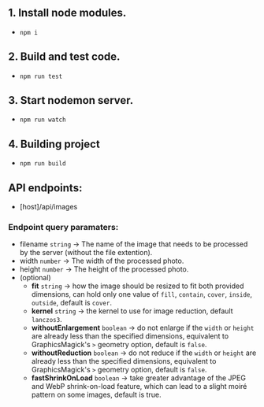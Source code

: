 ## 1. Install node modules. 
* `npm i`
## 2. Build and test code.
* `npm run test`
## 3. Start nodemon server.
* `npm run watch`
## 4. Building project 
* `npm run build`

## API endpoints: 
* [host]/api/images
### Endpoint query paramaters: 
* filename `string` -> The name of the image that needs to be processed by the server (without the file extention). 
* width `number` -> The width of the processed photo.
* height `number` -> The height of the processed photo.
* (optional)
  * **fit** `string` -> how the image should be resized to fit both provided dimensions, can hold only one value of `fill`, `contain`, `cover`, `inside`, `outside`, default is `cover`.
  * **kernel** `string` -> the kernel to use for image reduction, default `lanczos3`.
  * **withoutEnlargement** `boolean` -> do not enlarge if the `width` or `height` are already less than the specified dimensions, equivalent to GraphicsMagick's `>` geometry option, default is `false`. 
  * **withoutReduction** `boolean` -> do not reduce if the `width` or `height` are already less than the specified dimensions, equivalent to GraphicsMagick's `>` geometry option, default is `false`.
  * **fastShrinkOnLoad** `boolean` -> take greater advantage of the JPEG and WebP shrink-on-load feature, which can lead to a slight moiré pattern on some images, default is true. 
